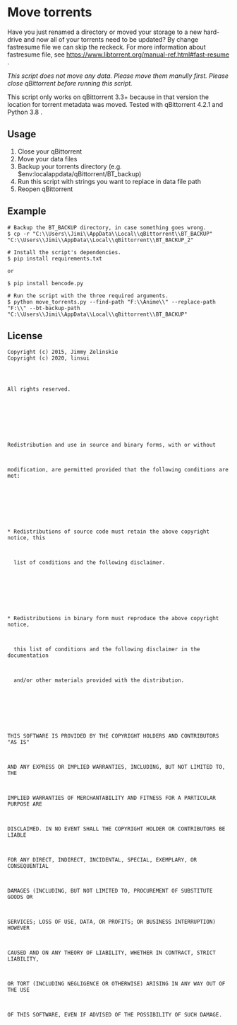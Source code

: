 # Move torrents

Have you just renamed a directory or moved your storage to a new hard-drive and now all of your torrents need to be updated? By change fastresume file we can skip the reckeck. For more information about fastresume file, see https://www.libtorrent.org/manual-ref.html#fast-resume .

*This script does not move any data. Please move them manully first. Please close qBittorrent before running this script.*

This script only works on qBittorrent 3.3+ because in that version the location for torrent metadata was moved. Tested with qBittorrent 4.2.1 and Python 3.8 .

## Usage

1. Close your qBittorrent
2. Move your data files
3. Backup your torrents directory (e.g. $env:localappdata/qBittorrent/BT_backup)
4. Run this script with strings you want to replace in data file path
5. Reopen qBittorrent

## Example

```
# Backup the BT_BACKUP directory, in case something goes wrong.
$ cp -r "C:\\Users\\Jimi\\AppData\\Local\\qBittorrent\\BT_BACKUP" "C:\\Users\\Jimi\\AppData\\Local\\qBittorrent\\BT_BACKUP_2"

# Install the script's dependencies.
$ pip install requirements.txt

or

$ pip install bencode.py

# Run the script with the three required arguments.
$ python move_torrents.py --find-path "F:\\Anime\\" --replace-path "F:\\" --bt-backup-path "C:\\Users\\Jimi\\AppData\\Local\\qBittorrent\\BT_BACKUP"
```

## License

```
Copyright (c) 2015, Jimmy Zelinskie
Copyright (c) 2020, linsui
      
      
        

All rights reserved.
      
      
        


      
      
        
Redistribution and use in source and binary forms, with or without
      
      
        
modification, are permitted provided that the following conditions are met:
      
      
        


      
      
        
* Redistributions of source code must retain the above copyright notice, this
      
      
        
  list of conditions and the following disclaimer.
      
      
        


      
      
        
* Redistributions in binary form must reproduce the above copyright notice,
      
      
        
  this list of conditions and the following disclaimer in the documentation
      
      
        
  and/or other materials provided with the distribution.
      
      
        


      
      
        
THIS SOFTWARE IS PROVIDED BY THE COPYRIGHT HOLDERS AND CONTRIBUTORS "AS IS"
      
      
        
AND ANY EXPRESS OR IMPLIED WARRANTIES, INCLUDING, BUT NOT LIMITED TO, THE
      
      
        
IMPLIED WARRANTIES OF MERCHANTABILITY AND FITNESS FOR A PARTICULAR PURPOSE ARE
      
      
        
DISCLAIMED. IN NO EVENT SHALL THE COPYRIGHT HOLDER OR CONTRIBUTORS BE LIABLE
      
      
        
FOR ANY DIRECT, INDIRECT, INCIDENTAL, SPECIAL, EXEMPLARY, OR CONSEQUENTIAL
      
      
        
DAMAGES (INCLUDING, BUT NOT LIMITED TO, PROCUREMENT OF SUBSTITUTE GOODS OR
      
      
        
SERVICES; LOSS OF USE, DATA, OR PROFITS; OR BUSINESS INTERRUPTION) HOWEVER
      
      
        
CAUSED AND ON ANY THEORY OF LIABILITY, WHETHER IN CONTRACT, STRICT LIABILITY,
      
      
        
OR TORT (INCLUDING NEGLIGENCE OR OTHERWISE) ARISING IN ANY WAY OUT OF THE USE
      
      
        
OF THIS SOFTWARE, EVEN IF ADVISED OF THE POSSIBILITY OF SUCH DAMAGE.
```
